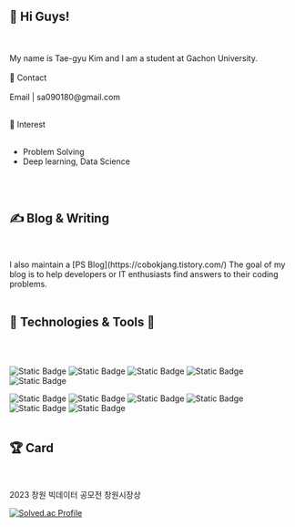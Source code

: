 👋 Hi Guys!
----------------------------
<br/>
<br/>
My name is Tae-gyu Kim and I am a student at Gachon University.

<br/>
<br/>
📨 Contact
<br/>
<br/>
Email | sa090180@gmail.com
<br/>
<br/>


🎯 Interest
<br/>
<br/>
- Problem Solving
- Deep learning, Data Science
<br/>
<br/>



✍ Blog & Writing
-----------------------------------------------
<br/>
<br/>
I also maintain a [PS Blog](https://cobokjang.tistory.com/) The goal of my blog is to help developers or IT enthusiasts find answers to their coding problems.
<br/>
<br/>



🔧 Technologies & Tools 🔧
-----------------------------------------------
<br/>
<br/>

![Static Badge](https://img.shields.io/badge/Python-%233776AB?style=round&logo=Python&logoColor=white)
![Static Badge](https://img.shields.io/badge/Tensorflow-%23FF6F00%20?style=round&logo=Tensorflow&logoColor=white)
![Static Badge](https://img.shields.io/badge/Pytorch-%23EE4C2C?style=round&logo=Pytorch&logoColor=white)
![Static Badge](https://img.shields.io/badge/Javascript-%23F7DF1E?style=round&logo=JavaScript&logoColor=white)
![Static Badge](https://img.shields.io/badge/Springboot-%236DB33F?style=round&logo=Springboot&logoColor=white)


![Static Badge](https://img.shields.io/badge/C-%23A8B9CC?style=round&logo=C&logoColor=white)
![Static Badge](https://img.shields.io/badge/CSS-%231572B6?style=round&logo=Css3&logoColor=white)
![Static Badge](https://img.shields.io/badge/HTML5-%23E34F26?style=round&logo=HTML5&logoColor=white)
![Static Badge](https://img.shields.io/badge/MYSQL-%234479A1?style=round&logo=MYSQL&logoColor=white)
![Static Badge](https://img.shields.io/badge/Notion-%23000000?style=round&logo=Notion&logoColor=white)
![Static Badge](https://img.shields.io/badge/github-%23181717?style=round&logo=github&logoColor=white)
<br/>
<br/>

🏆 Card
----------------------------------------------
<br/>
<br/>
2023 창원 빅데이터 공모전 창원시장상
<br/>

[![Solved.ac Profile](http://mazassumnida.wtf/api/v2/generate_badge?boj=sa090180)](https://solved.ac/profile/sa090180)

